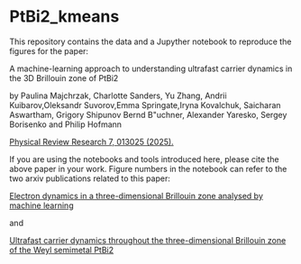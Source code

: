 # PtBi2_kmeans

This repository contains the data and a Jupyther notebook to reproduce the figures for the paper:

A machine-learning approach to understanding ultrafast carrier dynamics in the 3D Brillouin zone of PtBi2

by Paulina Majchrzak, Charlotte Sanders, Yu Zhang, Andrii Kuibarov,Oleksandr Suvorov,Emma Springate,Iryna Kovalchuk, Saicharan Aswartham, Grigory Shipunov Bernd B\"uchner, Alexander Yaresko, Sergey Borisenko and Philip Hofmann

[Physical Review Research 7, 013025 (2025).](http://dx.doi.org/10.1103/PhysRevResearch.7.013025)

If you are using the notebooks and tools introduced here, please cite the above paper in your work. Figure numbers in the notebook can refer to the two arxiv publications related to this paper:

[Electron dynamics in a three-dimensional Brillouin zone analysed by machine learning](https://arxiv.org/abs/2406.10550)

and 

[Ultrafast carrier dynamics throughout the three-dimensional Brillouin zone of the Weyl semimetal PtBi2](https://arxiv.org/abs/2406.10551) 

